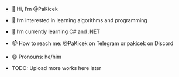- 👋 Hi, I’m @PaKicek
- 👀 I’m interested in learning algorithms and programming
- 🌱 I’m currently learning C# and .NET
- 📫 How to reach me: @PaKicek on Telegram or pakicek on Discord
- 😄 Pronouns: he/him

- TODO: Upload more works here later

<!---
PaKicek/PaKicek is a ✨ special ✨ repository because its `README.md` (this file) appears on your GitHub profile.
You can click the Preview link to take a look at your changes.
--->
